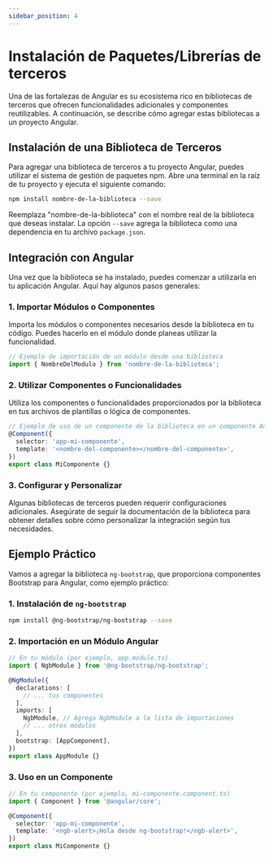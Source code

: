 ```yaml
---
sidebar_position: 4
---
```


# Instalación de Paquetes/Librerías de terceros

Una de las fortalezas de Angular es su ecosistema rico en bibliotecas de terceros que ofrecen funcionalidades adicionales y componentes reutilizables. A continuación, se describe cómo agregar estas bibliotecas a un proyecto Angular.

## Instalación de una Biblioteca de Terceros

Para agregar una biblioteca de terceros a tu proyecto Angular, puedes utilizar el sistema de gestión de paquetes npm. Abre una terminal en la raíz de tu proyecto y ejecuta el siguiente comando:

```bash
npm install nombre-de-la-biblioteca --save
```

Reemplaza "nombre-de-la-biblioteca" con el nombre real de la biblioteca que deseas instalar. La opción `--save` agrega la biblioteca como una dependencia en tu archivo `package.json`.

## Integración con Angular

Una vez que la biblioteca se ha instalado, puedes comenzar a utilizarla en tu aplicación Angular. Aquí hay algunos pasos generales:

### 1. Importar Módulos o Componentes

Importa los módulos o componentes necesarios desde la biblioteca en tu código. Puedes hacerlo en el módulo donde planeas utilizar la funcionalidad.

```typescript
// Ejemplo de importación de un módulo desde una biblioteca
import { NombreDelModulo } from 'nombre-de-la-biblioteca';
```

### 2. Utilizar Componentes o Funcionalidades

Utiliza los componentes o funcionalidades proporcionados por la biblioteca en tus archivos de plantillas o lógica de componentes.

```typescript
// Ejemplo de uso de un componente de la biblioteca en un componente Angular
@Component({
  selector: 'app-mi-componente',
  template: '<nombre-del-componente></nombre-del-componente>',
})
export class MiComponente {}
```

### 3. Configurar y Personalizar

Algunas bibliotecas de terceros pueden requerir configuraciones adicionales. Asegúrate de seguir la documentación de la biblioteca para obtener detalles sobre cómo personalizar la integración según tus necesidades.

## Ejemplo Práctico

Vamos a agregar la biblioteca `ng-bootstrap`, que proporciona componentes Bootstrap para Angular, como ejemplo práctico:

### 1. Instalación de `ng-bootstrap`

```bash
npm install @ng-bootstrap/ng-bootstrap --save
```

### 2. Importación en un Módulo Angular

```typescript
// En tu módulo (por ejemplo, app.module.ts)
import { NgbModule } from '@ng-bootstrap/ng-bootstrap';

@NgModule({
  declarations: [
    // ... tus componentes
  ],
  imports: [
    NgbModule, // Agrega NgbModule a la lista de importaciones
    // ... otros módulos
  ],
  bootstrap: [AppComponent],
})
export class AppModule {}
```

### 3. Uso en un Componente

```typescript
// En tu componente (por ejemplo, mi-componente.component.ts)
import { Component } from '@angular/core';

@Component({
  selector: 'app-mi-componente',
  template: '<ngb-alert>¡Hola desde ng-bootstrap!</ngb-alert>',
})
export class MiComponente {}
```